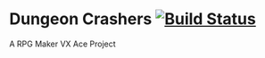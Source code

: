 # Dungeon Crashers [![Build Status](https://travis-ci.org/SaKProject/dungeon-crashers.svg?branch=master)](https://travis-ci.org/SaKProject/dungeon-crashers)

A RPG Maker VX Ace Project
